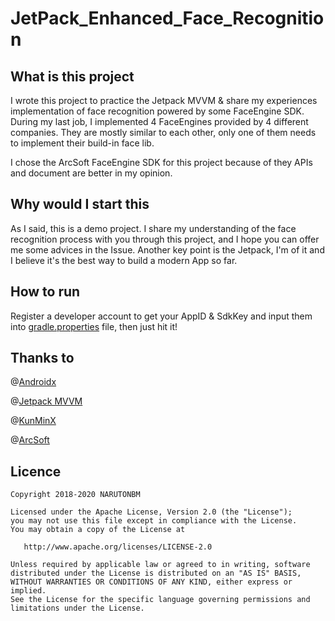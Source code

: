 # JetPack_Enhanced_Face_Recognition

## What is this project
I wrote this project to practice the Jetpack MVVM & share my experiences
implementation of face recognition powered by some FaceEngine SDK.
During my last job, I implemented 4 FaceEngines provided by 4 different
companies. They are mostly similar to each other, only one of them needs
to implement their build-in face lib.

I chose the ArcSoft FaceEngine SDK for this project because of they APIs
and document are better in my opinion.

## Why would I start this
As I said, this is a demo project. I share my understanding of the face
recognition process with you through this project, and I hope you can
offer me some advices in the Issue. Another key point is the Jetpack,
I'm of it and I believe it's the best way to build a modern App so far.

## How to run
Register a developer account to get your AppID & SdkKey and input them
into
[gradle.properties](https://github.com/NARUTONBM/JetPack_Enhanced_Face_Recognition/blob/master/gradle.properties)
file, then just hit it!

## Thanks to
@[Androidx](https://developer.android.google.cn/jetpack/androidx)

@[Jetpack MVVM](https://developer.android.google.cn/jetpack/)

@[KunMinX](https://github.com/KunMinX)

@[ArcSoft](https://ai.arcsoft.com.cn/product/arcface.html)

## Licence
```
Copyright 2018-2020 NARUTONBM

Licensed under the Apache License, Version 2.0 (the "License");
you may not use this file except in compliance with the License.
You may obtain a copy of the License at

   http://www.apache.org/licenses/LICENSE-2.0

Unless required by applicable law or agreed to in writing, software
distributed under the License is distributed on an "AS IS" BASIS,
WITHOUT WARRANTIES OR CONDITIONS OF ANY KIND, either express or implied.
See the License for the specific language governing permissions and
limitations under the License.
```
